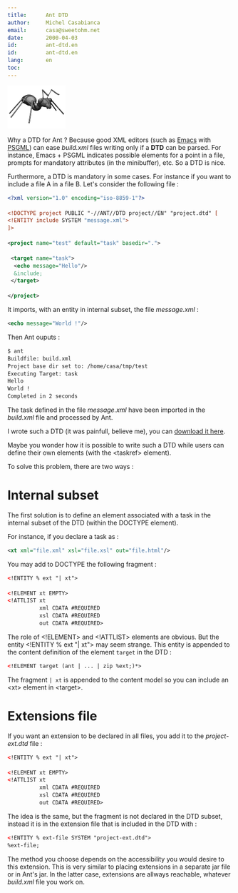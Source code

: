```yaml
---
title:      Ant DTD
author:     Michel Casabianca
email:      casa@sweetohm.net
date:       2000-04-03
id:         ant-dtd.en
id:         ant-dtd.en
lang:       en
toc:        
---
```


![](ant-dtd.ant.png)

Why a DTD for Ant ? Because good XML editors (such as
[Emacs](http://www.emacs.org) with
[PSGML](http://www.lysator.liu.se/projects/about_psgml.html)) can ease
*build.xml* files writing only if a **DTD** can be parsed. For instance,
Emacs + PSGML indicates possible elements for a point in a file, prompts
for mandatory attributes (in the minibuffer), etc. So a DTD is nice.

Furthermore, a DTD is mandatory in some cases. For instance if you want
to include a file A in a file B. Let's consider the following file :

```xml
<?xml version="1.0" encoding="iso-8859-1"?>

<!DOCTYPE project PUBLIC "-//ANT//DTD project//EN" "project.dtd" [
<!ENTITY include SYSTEM "message.xml">
]>

<project name="test" default="task" basedir=".">

 <target name="task">
  <echo message="Hello"/>
  &include;
 </target>

</project>
```

It imports, with an entity in internal subset, the file *message.xml* :

```xml
<echo message="World !"/>
```

Then Ant ouputs :

```bash
$ ant
Buildfile: build.xml
Project base dir set to: /home/casa/tmp/test
Executing Target: task
Hello
World !
Completed in 2 seconds
```

The task defined in the file *message.xml* have been imported in the
*build.xml* file and processed by Ant.

I wrote such a DTD (it was painfull, believe me), you can [download it
here](../arc/ant-dtd.zip).

Maybe you wonder how it is possible to write such a DTD while users can
define their own elements (with the \<taskref\> element).

To solve this problem, there are two ways :

Internal subset
===============

The first solution is to define an element associated with a task in the
internal subset of the DTD (within the DOCTYPE element).

For instance, if you declare a task as :

```xml
<xt xml="file.xml" xsl="file.xsl" out="file.html"/>
```

You may add to DOCTYPE the following fragment :

```xml
<!ENTITY % ext "| xt">

<!ELEMENT xt EMPTY>
<!ATTLIST xt
          xml CDATA #REQUIRED
          xsl CDATA #REQUIRED
          out CDATA #REQUIRED>
```

The role of \<!ELEMENT\> and \<!ATTLIST\> elements are obvious. But the
entity \<!ENTITY % ext "| xt"\> may seem strange. This entity is
appended to the content definition of the element `target` in the DTD :

```xml
<!ELEMENT target (ant | ... | zip %ext;)*>
```

The fragment `| xt` is appended to the content model so you can include
an \<xt\> element in \<target\>.

Extensions file
===============

If you want an extension to be declared in all files, you add it to the
*project-ext.dtd* file :

```xml
<!ENTITY % ext "| xt">

<!ELEMENT xt EMPTY>
<!ATTLIST xt
          xml CDATA #REQUIRED
          xsl CDATA #REQUIRED
          out CDATA #REQUIRED>
```

The idea is the same, but the fragment is not declared in the DTD
subset, instead it is in the extension file that is included in the DTD
with :

```xml
<!ENTITY % ext-file SYSTEM "project-ext.dtd">
%ext-file;
```

The method you choose depends on the accessibility you would desire to
this extension. This is very similar to placing extensions in a separate
jar file or in Ant's jar. In the latter case, extensions are allways
reachable, whatever *build.xml* file you work on.
